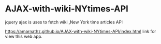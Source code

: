 # AJAX-with-wiki-NYtimes-API
jquery ajax is uses to fetch wiki ,New York time articles API

https://amarnathz.github.io/AJAX-with-wiki-NYtimes-API/index.html link for view this web app.
